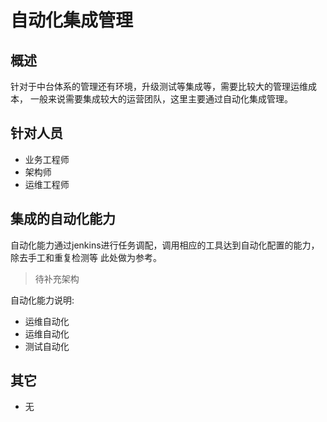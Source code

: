 # 自动化集成管理

## 概述

针对于中台体系的管理还有环境，升级测试等集成等，需要比较大的管理运维成本，
一般来说需要集成较大的运营团队，这里主要通过自动化集成管理。

## 针对人员

- 业务工程师
- 架构师
- 运维工程师

## 集成的自动化能力

自动化能力通过jenkins进行任务调配，调用相应的工具达到自动化配置的能力，除去手工和重复检测等
此处做为参考。

> 待补充架构

自动化能力说明:

- 运维自动化
- 运维自动化
- 测试自动化

## 其它

- 无
